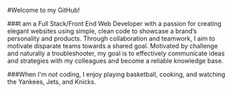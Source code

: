 #Welcome to my GitHub!

###I am a Full Stack/Front End Web Developer with a passion for creating elegant websites using simple, clean code to showcase a brand’s personality and products. Through collaboration and teamwork, I aim to motivate disparate teams towards a shared goal. Motivated by challenge and naturally a troubleshooter, my goal is to effectively communicate ideas and strategies with my colleagues and become a reliable knowledge base.

###When I'm not coding, I enjoy playing basketball, cooking, and watching the Yankees, Jets, and Knicks.
